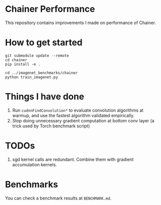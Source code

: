 # Chainer Performance
This repository contains improvements I made on performance of Chainer.


# How to get started

```
git submodule update --remote
cd chainer
pip install -e .

cd ../imagenet_benchmarks/chainer
python train_imagenet.py
```


# Things I have done
1. Run `cudnnFindConvolution*` to evaluate convolution algorithms at warmup, and use the fastest algorithm validated empirically.
2. Stop doing unnecessary gradient computation at bottom conv layer (a trick used by Torch benchmark script)

# TODOs

1. sgd kernel calls are redundant. Combine them with gradient accumulation kernels.

# Benchmarks
You can check a benchmark results at `BENCHMARK.md`.
